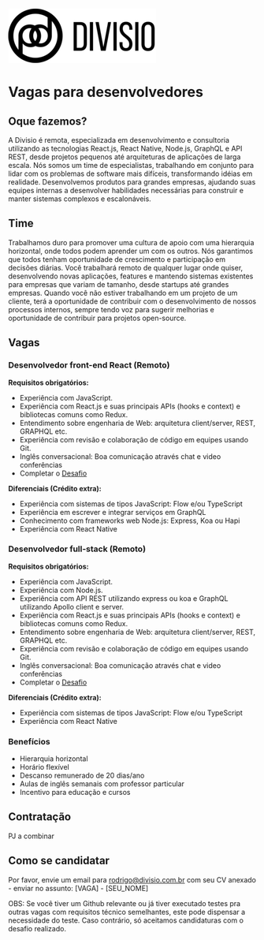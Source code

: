 ![Divisio](./logo.png )

# Vagas para desenvolvedores

## Oque fazemos?
A Divisio é remota, especializada em desenvolvimento e consultoria utilizando as tecnologias React.js,
React Native, Node.js, GraphQL e API REST, desde projetos pequenos até arquiteturas de aplicações de larga escala. Nós somos um time de especialistas, trabalhando em conjunto
para lidar com os problemas de software mais difíceis, transformando idéias em realidade. Desenvolvemos produtos para grandes empresas, ajudando suas equipes internas
a desenvolver habilidades necessárias para construir e manter sistemas complexos e escalonáveis.

## Time
Trabalhamos duro para promover uma cultura de apoio com uma hierarquia horizontal, onde todos podem aprender um com os outros.
Nós garantimos que todos tenham oportunidade de crescimento e participação em decisões diárias. Você trabalhará remoto de qualquer lugar onde quiser, desenvolvendo novas aplicações, features e mantendo sistemas existentes para empresas que variam de tamanho, desde startups até grandes empresas. Quando você não estiver trabalhando em um projeto de um cliente, terá a
oportunidade de contribuir com o desenvolvimento de nossos processos internos, sempre tendo voz para sugerir melhorias e oportunidade de contribuir para projetos open-source.

## Vagas

### Desenvolvedor front-end React (Remoto)

**Requisitos obrigatórios:**
- Experiência com JavaScript.
- Experiência com React.js e suas principais APIs (hooks e context) e bibliotecas comuns como Redux.
- Entendimento sobre engenharia de Web: arquitetura client/server, REST, GRAPHQL etc.
- Experiência com revisão e colaboração de código em equipes usando Git.
- Inglês conversacional: Boa comunicação através chat e video conferências
- Completar o [Desafio](./challenges/frontend.md)

**Diferenciais (Crédito extra):**
- Experiência com sistemas de tipos JavaScript: Flow e/ou TypeScript
- Experiência em escrever e integrar serviços em GraphQL
- Conhecimento com frameworks web Node.js: Express, Koa ou Hapi
- Experiência com React Native

### Desenvolvedor full-stack (Remoto)

**Requisitos obrigatórios:**
- Experiência com JavaScript.
- Experiência com Node.js.
- Experiência com API REST utilizando express ou koa e GraphQL utilizando Apollo client e server.
- Experiência com React.js e suas principais APIs (hooks e context) e bibliotecas comuns como Redux.
- Entendimento sobre engenharia de Web: arquitetura client/server, REST, GRAPHQL etc.
- Experiência com revisão e colaboração de código em equipes usando Git.
- Inglês conversacional: Boa comunicação através chat e video conferências
- Completar o [Desafio](./challenges/full-stack.md)

**Diferenciais (Crédito extra):**
- Experiência com sistemas de tipos JavaScript: Flow e/ou TypeScript
- Experiência com React Native

### Benefícios
- Hierarquia horizontal
- Horário flexível
- Descanso remunerado de 20 dias/ano
- Aulas de inglês semanais com professor particular
- Incentivo para educação e cursos

## Contratação
PJ a combinar

## Como se candidatar
Por favor, envie um email para rodrigo@divisio.com.br com seu CV anexado - enviar no assunto: [VAGA] - [SEU_NOME]

OBS: Se você tiver um Github relevante ou já tiver executado testes pra outras vagas com requisitos técnico semelhantes, este pode dispensar a necessidade do teste. Caso contrário, só aceitamos candidaturas com o desafio realizado.
